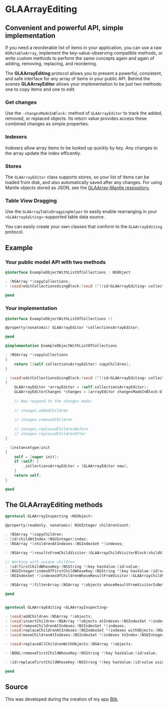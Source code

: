 GLAArrayEditing
===============

## Convenient and powerful API, simple implementation

If you need a reorderable list of items in your application, you can use a raw `NSMutableArray`, implement the key-value-observing compatible methods, or write custom methods to perform the same concepts again and again of adding, removing, replacing, and reordering.

The **GLAArrayEditing** protocol allows you to present a powerful, consistent, and safe interface for any array of items in your public API. Behind the scenes **GLAArrayEditor** allows your implementation to be just two methods: one to copy items and one to edit.

### Get changes

Use the `-changesMadeInBlock:` method of `GLAArrayEditor` to track the added, removed, or replaced objects. Its return value provides access these combined changes as simple properties.

### Indexers

Indexers allow array items to be looked up quickly by key. Any changes to the array update the index efficently.

### Stores

The `GLAArrayEditor` class supports stores, so your list of items can be loaded from disk, and also automatically saved after any changes. For using Mantle objects stored as JSON, see the [GLAArray-Mantle respository.](https://github.com/BurntCaramel/GLAArray-Mantle)

### Table View Dragging

Use the `GLAArrayTableDraggingHelper` to easily enable rearranging in your `<GLAArrayEditing>`-supported table data source.

You can easily create your own classes that conform to the `GLAArrayEditing` protocol.

## Example

### Your public model API with two methods

```objective-c
@interface ExampleObjectWithListOfCollections : NSObject

- (NSArray *)copyCollections;
- (void)editCollectionsUsingBlock:(void (^)(id<GLAArrayEditing> collectionListEditor))block;
	
@end
```

### Your implementation

```objective-c
@interface ExampleObjectWithListOfCollections ()

@property(nonatomic) GLAArrayEditor *collectionsArrayEditor;

@end

@implementation ExampleObjectWithListOfCollections

- (NSArray *)copyCollections
{
	return [(self.collectionsArrayEditor) copyChildren];
}

- (void)editCollectionsUsingBlock:(void (^)(id<GLAArrayEditing> collectionListEditor))block
{
	GLAArrayEditor *arrayEditor = (self.collectionsArrayEditor);
	GLAArrayEditorChanges *changes = [arrayEditor changesMadeInBlock:block];
	
	// Now respond to the changes made:
	
	// changes.addedChildren
	
	// changes.removedChildren
	
	// changes.replacedChildrenBefore
	// changes.replacedChildrenAfter
}

- (instancetype)init
{
    self = [super init];
    if (self) {
        _collectionsArrayEditor = [GLAArrayEditor new];
    }
    return self;
}

@end
```

## The GLAArrayEditing methods

```objective-c
@protocol GLAArrayInspecting <NSObject>

@property(readonly, nonatomic) NSUInteger childrenCount;

- (NSArray *)copyChildren;
- (id)childAtIndex:(NSUInteger)index;
- (NSArray *)childrenAtIndexes:(NSIndexSet *)indexes;

- (NSArray *)resultsFromChildVisitor:(GLAArrayChildVisitorBlock)childVisitor;

// Working with unique children
- (id)firstChildWhoseKey:(NSString *)key hasValue:(id)value;
- (NSUInteger)indexOfFirstChildWhoseKey:(NSString *)key hasValue:(id)value;
- (NSIndexSet *)indexesOfChildrenWhoseResultFromVisitor:(GLAArrayChildVisitorBlock)childVisitor hasValueContainedInSet:(NSSet *)valuesSet;

- (NSArray *)filterArray:(NSArray *)objects whoseResultFromVisitorIsNotAlreadyPresent:(GLAArrayChildVisitorBlock)childVisitor;

@end


@protocol GLAArrayEditing <GLAArrayInspecting>

- (void)addChildren:(NSArray *)objects;
- (void)insertChildren:(NSArray *)objects atIndexes:(NSIndexSet *)indexes;
- (void)removeChildrenAtIndexes:(NSIndexSet *)indexes;
- (void)replaceChildrenAtIndexes:(NSIndexSet *)indexes withObjects:(NSArray *)objects;
- (void)moveChildrenAtIndexes:(NSIndexSet *)indexes toIndex:(NSUInteger)toIndex;

- (void)replaceAllChildrenWithObjects:(NSArray *)objects;

- (BOOL)removeFirstChildWhoseKey:(NSString *)key hasValue:(id)value;

- (id)replaceFirstChildWhoseKey:(NSString *)key hasValue:(id)value usingChangeBlock:(id (^)(id originalObject))objectChanger;

@end
```

## Source

This was developed during the creation of my app [Blik](http://twitter.com/BlikApp).
